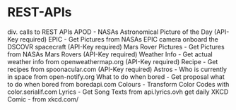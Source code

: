 # REST-APIs
div. calls to REST APIs
APOD - NASAs Astronomical Picture of the Day (API-Key required)
EPIC - Get Pictures from NASAs EPIC camera onboard the DSCOVR spacecraft (API-Key required)
Mars Rover Pictures - Get Pictures from NASAs Mars Rovers (API-Key required)
Weather Info - Get actual weather info from openweathermap.org (API-Key required)
Recipe - Get recipes from spoonacular.com (API-Key required)
Astros - Who is currently in space from open-notify.org
What to do when bored - Get proposal what to do when bored from boredapi.com
Colours - Transform Color Codes with color.serialif.com
Lyrics - Get Song Texts from api.lyrics.ovh
get daily XKCD Comic - from xkcd.com/
